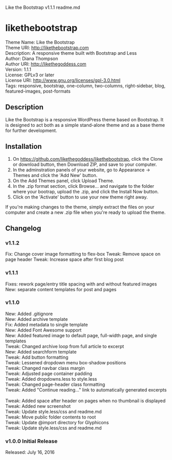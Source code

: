 Like the Bootstrap v1.1.1 readme.md

# likethebootstrap

Theme Name: Like the Bootstrap<br>
Theme URI: http://likethebootstrap.com<br>
Description: A responsive theme built with Bootstrap and Less<br>
Author: Diana Thompson<br>
Author URI: http://likethegoddess.com<br>
Version: 1.1.1<br>
License: GPLv3 or later<br>
License URI: http://www.gnu.org/licenses/gpl-3.0.html<br>
Tags: responsive, bootstrap, one-column, two-columns, right-sidebar, blog, featured-images, post-formats

## Description
Like the Bootstrap is a responsive WordPress theme based on Bootstrap. It is designed to act both as a simple stand-alone theme and as a base theme for further development. 

## Installation

1. On https://github.com/likethegoddess/likethebootstrap, click the Clone or download button, then Download ZIP, and save to your computer.<br>
2. In the adminstration panels of your website, go to Appearance -> Themes and click the 'Add New' button.<br>
3. On the Add Themes panel, click Upload Theme.<br>
4. In the .zip format section, click Browse... and navigate to the folder where your bootrap, upload the .zip, and click the Install Now button. 
5. Click on the 'Activate' button to use your new theme right away.

If you're making changes to the theme, simply extract the files on your computer and create a new .zip file when you're ready to upload the theme. 

## Changelog 

### v1.1.2 
Fix: Change cover image formatting to flex-box 
Tweak: Remove space on page header
Tweak: Increase space after first blog post 

### v1.1.1 
Fixes: rework page/entry title spacing with and without featured images<br>
New: separate content templates for post and pages<br>

### v1.1.0 
New: Added .gitignore<br>
New: Added archive template<br>
Fix: Added metadata to single template<br>
New: Added Font Awesome support<br>
New: Added featured image to default page, full-width page, and single templates<br>
Tweak: Changed archive loop from full article to excerpt<br>
New: Added searchform template<br>
Tweak: Add button formatting<br>
Tweak: Lessened dropdown menu box-shadow positions<br>
Tweak: Changed navbar class margin<br>
Tweak: Adjusted page container padding<br>
Tweak: Added dropdowns.less to style.less<br>
Tweak: Changed page-header class formatting<br>
Tweak: Added "Continue reading..." link to automatically generated excerpts<br>  
Tweak: Added space after header on pages when no thumbnail is displayed<br>
Tweak: Added new screenshot<br>
Tweak: Update style.less/css and readme.md<br>
Tweak: Move public folder contents to root<br>
Tweak: Update @import directory for Glyphicons<br>
Tweak: Update style.less/css and readme.md<br>

### v1.0.0 Initial Release
Released: July 16, 2016
